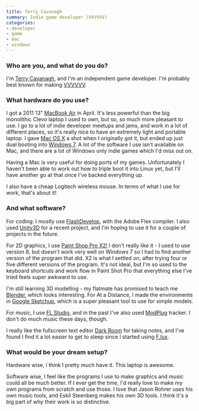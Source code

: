 ```yaml
---
title: Terry Cavanagh
summary: Indie game developer (VVVVVV)
categories:
- developer
- game
- mac
- windows
---
```


### Who are you, and what do you do?

I'm [Terry Cavanagh](http://distractionware.com/blog/ "Terry's weblog."), and I'm an independent game developer. I'm probably best known for making [VVVVVV][].

### What hardware do you use?

I got a 2011 13" [MacBook Air][macbook-air] in April. It's less powerful than the big monolithic Clevo laptop I used to own, but so, so much more pleasant to use. I go to a lot of indie developer meetups and jams, and work in a lot of different places, so it's really nice to have an extremely light and portable laptop. I gave [Mac OS X][macos] a shot when I originally got it, but ended up just dual booting into [Windows 7][windows-7]. A lot of the software I use isn't available on Mac, and there are a lot of Windows only indie games which I'd miss out on.

Having a Mac is very useful for doing ports of my games. Unfortunately I haven't been able to work out how to triple boot it into Linux yet, but I'll have another go at that once I've backed everything up.

I also have a cheap Logitech wireless mouse. In terms of what I use for work, that's about it!

### And what software?

For coding: I mostly use [FlashDevelop][], with the Adobe Flex compiler. I also used [Unity3D][unity] for a recent project, and I'm hoping to use it for a couple of projects in the future.

For 2D graphics, I use [Paint Shop Pro X2!][paint-shop-pro] I don't really like it - I used to use version 8, but doesn't work very well on Windows 7 so I had to find another version of the program that did. X2 is what I settled on, after trying four or five different versions of the program. It's not ideal, but I'm so used to the keyboard shortcuts and work flow in Paint Shot Pro that everything else I've tried feels super awkward to use.

I'm still learning 3D modelling - my flatmate has promised to teach me [Blender][], which looks interesting. For At a Distance, I made the environments in [Google Sketchup][sketchup], which is a super pleasant tool to use for simple models.

For music, I use [FL Studio][fl-studio], and in the past I've also used [ModPlug][] tracker. I don't do much music these days, though.

I really like the fullscreen text editor [Dark Room][dark-room] for taking notes, and I've found I find it a lot easier to get to sleep since I started using [F.lux][].

### What would be your dream setup?

Hardware wise, I think I pretty much have it. This laptop is awesome.

Software wise, I feel like the programs I use to make graphics and music could all be much better. If I ever get the time, I'd really love to make my own programs from scratch and use those. I love that Jason Rohrer uses his own music tools, and Eskil Steenberg makes his own 3D tools. I think it's a big part of why their work is so distinctive.

[macbook-air]: https://www.apple.com/macbook-air/ "A very thin laptop."
[blender]: https://www.blender.org/ "A free, open-source 3D renderer."
[dark-room]: http://jjafuller.com/dark-room/ "A full screen text editor for Windows."
[f.lux]: https://justgetflux.com/ "A tool to make the colour of your screen adapt to the current time of day."
[fl-studio]: https://www.image-line.com/flstudio/ "An audio editor for Windows."
[flashdevelop]: http://www.flashdevelop.org/ "A free, open source ActionScript/Flex IDE."
[macos]: https://en.wikipedia.org/wiki/MacOS "An operating system for Mac hardware."
[modplug]: https://sourceforge.net/projects/modplug/ "An audio editor/tracker for Windows."
[paint-shop-pro]: https://en.wikipedia.org/wiki/Paint_Shop_Pro "A raster and vector image editor."
[sketchup]: https://www.sketchup.com/ "3D modeling software."
[unity]: https://unity3d.com/unity/ "A cross-platform game development tool."
[vvvvvv]: https://thelettervsixtim.es/ "An indie platformer."
[windows-7]: https://en.wikipedia.org/wiki/Windows_7 "An operating system."

